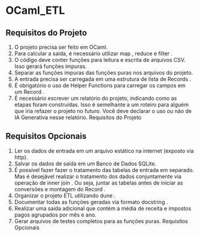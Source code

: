 # OCaml_ETL

## Requisitos do Projeto

1. O projeto precisa ser feito em OCaml.
2. Para calcular a saída, é necessário utilizar map , reduce e filter .
3. O código deve conter funções para leitura e escrita de arquivos CSV. Isso gerará funções
impuras.
4. Separar as funções impuras das funções puras nos arquivos do projeto.
5. A entrada precisa ser carregada em uma estrutura de lista de Records .
6. É obrigatório o uso de Helper Functions para carregar os campos em um Record .
7. É necessário escrever um relatório do projeto, indicando como as etapas foram construídas. Isso
é semelhante a um roteiro para alguém que iria refazer o projeto no futuro. Você deve declarar o
uso ou não de IA Generativa nesse relatório.
Requisitos do Projeto


## Requisitos Opcionais

1. Ler os dados de entrada em um arquivo estático na internet (exposto via http).
2. Salvar os dados de saída em um Banco de Dados SQLite.
3. É possível fazer fazer o tratamento das tabelas de entrada em separado. Mas é desejável realizar
o tratamento dos dados conjuntamente via operação de inner join . Ou seja, juntar as tabelas
antes de iniciar as conversões e montagem do Record .
4. Organizar o projeto ETL utilizando dune .
5. Documentar todas as funções geradas via formato docstring .
6. Realizar uma saída adicional que contém a média de receita e impostos pagos agrupados por
mês e ano.
7. Gerar arquivos de testes completos para as funções puras.
Requisitos Opcionais